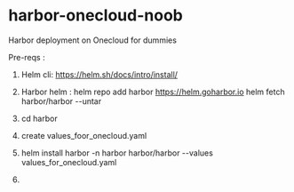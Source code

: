 # harbor-onecloud-noob
Harbor deployment on Onecloud for dummies

Pre-reqs : 
1) Helm cli: https://helm.sh/docs/intro/install/
2) Harbor helm : 
    helm repo add harbor https://helm.goharbor.io
    helm fetch harbor/harbor --untar

3) cd harbor
4) create values_foor_onecloud.yaml
5) helm install harbor -n harbor harbor/harbor --values values_for_onecloud.yaml
6) 
